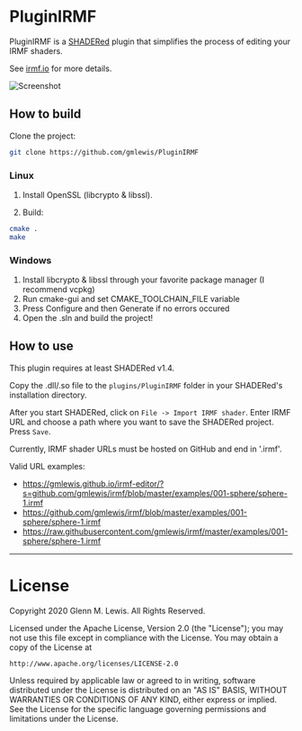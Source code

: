 # PluginIRMF

PluginIRMF is a [SHADERed](https://shadered.org) plugin that simplifies
the process of editing your IRMF shaders.

See [irmf.io](http://irmf.io) for more details.

![Screenshot](./screenshot.png)

## How to build

Clone the project:
```bash
git clone https://github.com/gmlewis/PluginIRMF
```

### Linux

1. Install OpenSSL (libcrypto & libssl).

2. Build:
```bash
cmake .
make
```

### Windows

1. Install libcrypto & libssl through your favorite package manager (I recommend vcpkg)
2. Run cmake-gui and set CMAKE_TOOLCHAIN_FILE variable
3. Press Configure and then Generate if no errors occured
4. Open the .sln and build the project!

## How to use

This plugin requires at least SHADERed v1.4.

Copy the .dll/.so file to the `plugins/PluginIRMF` folder in your SHADERed's
installation directory.

After you start SHADERed, click on `File -> Import IRMF shader`. Enter IRMF URL
and choose a path where you want to save the SHADERed project. Press `Save`.

Currently, IRMF shader URLs must be hosted on GitHub and end in '.irmf'.

Valid URL examples:

* https://gmlewis.github.io/irmf-editor/?s=github.com/gmlewis/irmf/blob/master/examples/001-sphere/sphere-1.irmf
* https://github.com/gmlewis/irmf/blob/master/examples/001-sphere/sphere-1.irmf
* https://raw.githubusercontent.com/gmlewis/irmf/master/examples/001-sphere/sphere-1.irmf

----------------------------------------------------------------------

# License

Copyright 2020 Glenn M. Lewis. All Rights Reserved.

Licensed under the Apache License, Version 2.0 (the "License");
you may not use this file except in compliance with the License.
You may obtain a copy of the License at

    http://www.apache.org/licenses/LICENSE-2.0

Unless required by applicable law or agreed to in writing, software
distributed under the License is distributed on an "AS IS" BASIS,
WITHOUT WARRANTIES OR CONDITIONS OF ANY KIND, either express or implied.
See the License for the specific language governing permissions and
limitations under the License.
